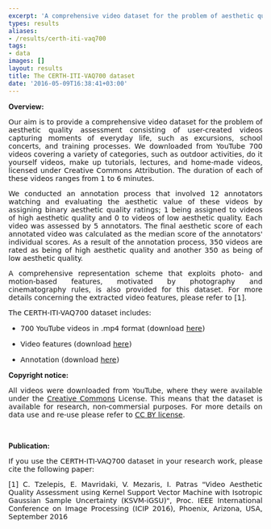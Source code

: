```yaml
---
excerpt: 'A comprehensive video dataset for the problem of aesthetic quality assessment consisting of user-created videos capturing moments of everyday life, such as excursions, school concerts, and training processes'
types: results
aliases:
- /results/certh-iti-vaq700
tags:
- data
images: []
layout: results
title: The CERTH-ITI-VAQ700 dataset
date: '2016-05-09T16:38:41+03:00'
---
```

<p align="justify" lang="zxx"><strong>Overview:</strong></p>
<p align="justify" lang="zxx"><span style="font-family: 'DejaVu Sans', sans-serif;">Our aim is to provide a comprehensive video dataset for the problem of aesthetic quality assessment consisting of user-created videos capturing moments of everyday life, such as excursions, school concerts, and training processes. We downloaded from YouTube 700 videos covering a variety of categories, such as outdoor activities, do it yourself videos, make up tutorials, lectures, and home-made videos, licensed under Creative Commons Attribution. The duration of each of these videos ranges from 1 to 6 minutes.</span></p>
<p align="justify" lang="zxx"><font face="DejaVu Sans, sans-serif">We conducted an annotation process that involved 12 annotators watching and evaluating the aesthetic value of these videos by assigning binary aesthetic quality ratings; 1 being assigned to videos of high aesthetic quality and 0 to videos of low aesthetic quality. Each video was assessed by 5 annotators. The final aesthetic score of each annotated video was calculated as the median score of the annotators' individual scores.&nbsp;</font><span style="font-family: 'DejaVu Sans', sans-serif;">As a result of the annotation process, 350 videos are rated as being of high aesthetic quality and another 350 as being of low aesthetic quality.</span></p>
<p align="justify" lang="zxx"><span style="font-family: 'DejaVu Sans', sans-serif;">A comprehensive representation scheme that exploits photo- and motion-based features, motivated by photography and cinematography rules, is also provided for this dataset. For more details concerning the extracted video features, please refer to [1].</span></p>
<p align="justify" lang="zxx"><font face="DejaVu Sans, sans-serif">The CERTH-ITI-VAQ700 dataset includes:</font></p>
<ul>
	<li>
		<p align="justify" lang="zxx"><font face="DejaVu Sans, sans-serif">700 YouTube&nbsp;videos in .mp4 format (download <a href="http://mklab.iti.gr/files/certh-iti-vaq700_videos.tar">here</a>)</font></p>
	</li>
	<li>
		<p align="justify" lang="zxx"><font face="DejaVu Sans, sans-serif">Video features&nbsp;(download <a href="http://mklab.iti.gr/files/certh-iti-vaq700_video_features.tar">here</a>)</font></p>
	</li>
	<li>
		<p align="justify" lang="zxx"><font face="DejaVu Sans, sans-serif">Annotation (download <a href="http://mklab.iti.gr/files/certh-iti-vaq700_annotation.tar">here</a>)</font></p>
	</li>
</ul>
<p align="justify" lang="zxx"><strong>Copyright notice:</strong></p>
<p align="justify" lang="zxx"><font face="DejaVu Sans, sans-serif">All videos were downloaded from YouTube, where they were available under the <a href="https://creativecommons.org/">Creative Commons</a> License. This means that the dataset is available for research, non-commersial purposes. For more details on data use and re-use please refer to <a href="https://creativecommons.org/licenses/by/3.0/legalcode">CC BY license</a>.</font></p>
<p align="justify" lang="zxx">&nbsp;</p>
<p align="justify" lang="zxx"><strong>Publication:</strong></p>
<p align="justify" lang="zxx"><font face="DejaVu Sans, sans-serif">If you use the CERTH-ITI-VAQ700 dataset in your research work, please cite the following paper:</font></p>
<p align="justify" lang="zxx"><font face="DejaVu Sans, sans-serif">[1] C. Tzelepis, E. Mavridaki, V. Mezaris, I. Patras "Video Aesthetic Quality Assessment using Kernel Support Vector Machine with Isotropic Gaussian Sample Uncertainty (KSVM-iGSU)", Proc. IEEE International Conference on Image Processing (ICIP 2016), Phoenix, Arizona, USA, September 2016</font></p>
<p align="justify" lang="zxx"><br>
	&nbsp;</p>
<p align="justify" lang="zxx"><br>
	&nbsp;</p>
<p align="justify" lang="zxx"><br>
	&nbsp;</p>

